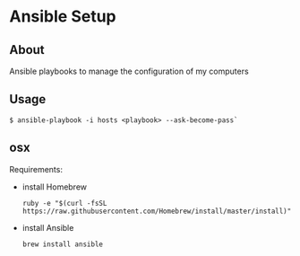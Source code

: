 # Ansible Setup

## About
Ansible playbooks to manage the configuration of my computers

## Usage
```
$ ansible-playbook -i hosts <playbook> --ask-become-pass`
```

## osx
Requirements:
- install Homebrew
    ```
    ruby -e "$(curl -fsSL https://raw.githubusercontent.com/Homebrew/install/master/install)"
    ```
- install Ansible
    ```
    brew install ansible
    ```
